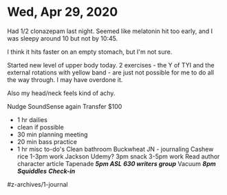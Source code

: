 # Wed, Apr 29, 2020
Had 1/2 clonazepam last night. Seemed like melatonin hit too early, and I was sleepy around 10 but not by 10:45. 

I think it hits faster on an empty stomach, but I'm not sure. 

Started new level of upper body today. 2 exercises - the Y of TYI and the external rotations with yellow band - are just not possible for me to do all the way through. I may have overdone it.

Also my head/neck feels kind of achy. 


Nudge SoundSense again
Transfer $100
- 1 hr dailies
- clean if possible
- 30 min planning meeting
- 20 min bass practice
- 1 hr misc to-do's
Clean bathroom
Buckwheat
JN - journaling
Cashew rice
1-3pm work
Jackson
Udemy?
3pm snack
3-5pm work
Read author character article
Tapenade
***5pm ASL***
***630 writers group***
Vacuum
***8pm Squiddles***
***Check-in***

#z-archives/1-journal